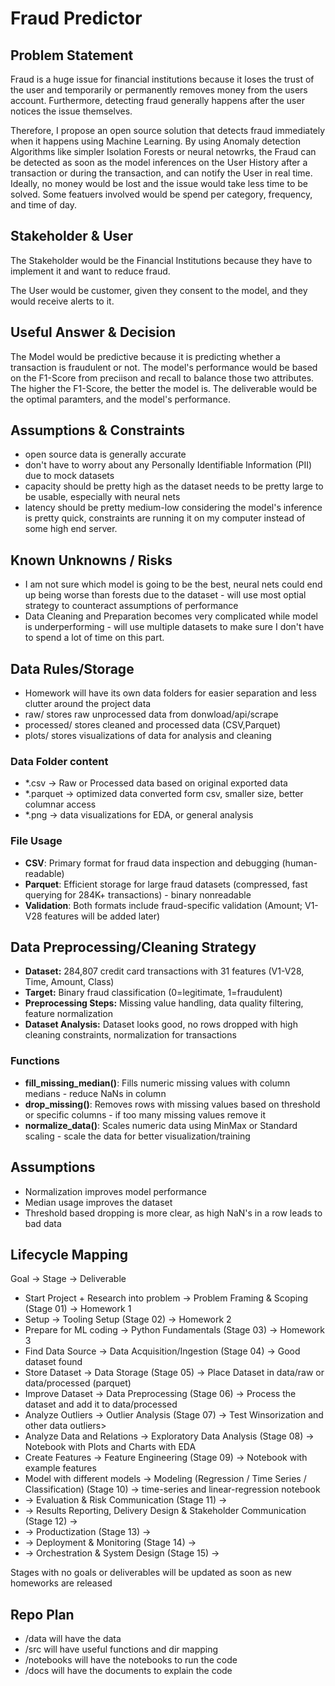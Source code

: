 # Fraud Predictor

## Problem Statement

Fraud is a huge issue for financial institutions because it loses the trust of the user and temporarily or permanently removes money from the users account. Furthermore, detecting fraud generally happens after the user notices the issue themselves.

Therefore, I propose an open source solution that detects fraud immediately when it happens using Machine Learning. By using Anomaly detection Algorithms like simpler Isolation Forests or neural netowrks, the Fraud can be detected as soon as the model inferences on the User History after a transaction or during the transaction, and can notify the User in real time. Ideally, no money would be lost and the issue would take less time to be solved. Some featuers involved would be spend per category, frequency, and time of day.

## Stakeholder & User

The Stakeholder would be the Financial Institutions because they have to implement it and want to reduce fraud.

The User would be customer, given they consent to the model, and they would receive alerts to it.

## Useful Answer & Decision

The Model would be predictive because it is predicting whether a transaction is fraudulent or not. The model's performance would be based on the F1-Score from preciison and recall to balance those two attributes. The higher the F1-Score, the better the model is. The deliverable would be the optimal paramters, and the model's performance.

## Assumptions & Constraints

- open source data is generally accurate
- don't have to worry about any Personally Identifiable Information (PII) due to mock datasets
- capacity should be pretty high as the dataset needs to be pretty large to be usable, especially with neural nets
- latency should be pretty medium-low considering the model's inference is pretty quick, constraints are running it on my computer instead of some high end server.

## Known Unknowns / Risks

- I am not sure which model is going to be the best, neural nets could end up being worse than forests due to the dataset - will use most optial strategy to counteract assumptions of performance
- Data Cleaning and Preparation becomes very complicated while model is underperforming - will use multiple datasets to make sure I don't have to spend a lot of time on this part.

## Data Rules/Storage

- Homework will have its own data folders for easier separation and less clutter around the project data
- raw/ stores raw unprocessed data from donwload/api/scrape
- processed/ stores cleaned and processed data (CSV,Parquet)
- plots/ stores visualizations of data for analysis and cleaning

### Data Folder content

- \*.csv -> Raw or Processed data based on original exported data
- \*.parquet -> optimized data converted form csv, smaller size, better columnar access
- \*.png -> data visualizations for EDA, or general analysis

### File Usage

- **CSV**: Primary format for fraud data inspection and debugging (human-readable)
- **Parquet**: Efficient storage for large fraud datasets (compressed, fast querying for 284K+ transactions) - binary nonreadable
- **Validation**: Both formats include fraud-specific validation (Amount; V1-V28 features will be added later)

## Data Preprocessing/Cleaning Strategy

- **Dataset:** 284,807 credit card transactions with 31 features (V1-V28, Time, Amount, Class)
- **Target:** Binary fraud classification (0=legitimate, 1=fraudulent)
- **Preprocessing Steps:** Missing value handling, data quality filtering, feature normalization
- **Dataset Analysis:** Dataset looks good, no rows dropped with high cleaning constraints, normalization for transactions

### Functions

- **fill_missing_median()**: Fills numeric missing values with column medians - reduce NaNs in column
- **drop_missing()**: Removes rows with missing values based on threshold or specific columns - if too many missing values remove it
- **normalize_data()**: Scales numeric data using MinMax or Standard scaling - scale the data for better visualization/training

## Assumptions

- Normalization improves model performance
- Median usage improves the dataset
- Threshold based dropping is more clear, as high NaN's in a row leads to bad data

## Lifecycle Mapping

Goal → Stage → Deliverable

- Start Project + Research into problem → Problem Framing & Scoping (Stage 01) → Homework 1
- Setup → Tooling Setup (Stage 02) → Homework 2
- Prepare for ML coding → Python Fundamentals (Stage 03) → Homework 3
- Find Data Source → Data Acquisition/Ingestion (Stage 04) → Good dataset found
- Store Dataset → Data Storage (Stage 05) → Place Dataset in data/raw or data/processed (parquet)
- Improve Dataset → Data Preprocessing (Stage 06) → Process the dataset and add it to data/processed
- Analyze Outliers → Outlier Analysis (Stage 07) → Test Winsorization and other data outliers>
- Analyze Data and Relations → Exploratory Data Analysis (Stage 08) → Notebook with Plots and Charts with EDA
- Create Features → Feature Engineering (Stage 09) → Notebook with example features
- Model with different models → Modeling (Regression / Time Series / Classification) (Stage 10) → time-series and linear-regression notebook
- <Goal K> → Evaluation & Risk Communication (Stage 11) → <Deliverable H>
- <Goal L> → Results Reporting, Delivery Design & Stakeholder Communication (Stage 12) → <Deliverable I>
- <Goal M> → Productization (Stage 13) → <Deliverable J>
- <Goal N> → Deployment & Monitoring (Stage 14) → <Deliverable K>
- <Goal O> → Orchestration & System Design (Stage 15) → <Deliverable L>

Stages with no goals or deliverables will be updated as soon as new homeworks are released

## Repo Plan

- /data will have the data
- /src will have useful functions and dir mapping
- /notebooks will have the notebooks to run the code
- /docs will have the documents to explain the code
